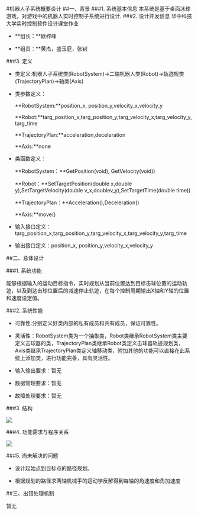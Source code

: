 #机器人子系统概要设计
##一、背景
###1. 系统基本信息
本系统是基于桌面冰球游戏，对游戏中的机器人实时控制子系统进行设计.
###2. 设计开发信息
华中科技大学实时控制软件设计课堂作业

* **组长：**欧梓峰

* **组员：**黄杰，盛玉庭，张钊

###3. 定义

* 类定义:机器人子系统类(RobotSystem)->二轴机器人类(Robot)->轨迹规类(TrajectoryPlan)->轴类(Axis)

* 类参数定义：
 
     **RobotSystem:**position\_x, position\_y,velocity\_x,velocity\_y

     **Robot:**targ\_position\_x,targ\_position\_y,targ\_velocity\_x,targ\_velocity\_y,targ\_time
     
     **TrajectoryPlan:**acceleration,deceleration

     **Axis:**none

* 类函数定义：

     **RobotSystem：**GetPosition(void), GetVelocity(void))

     **Robot：**SetTargetPosition(double x,double y),SetTargetVelocity(double v\_x,doublev\_y),SetTargetTime(double time))
  
     **TrajectoryPlan：**Acceleration(),Deceleration()

     **Axis:**move()

* 输入接口定义：targ\_position\_x,targ\_position\_y,targ\_velocity\_x,targ\_velocity\_y,targ\_time

* 输出接口定义：position\_x, position\_y,velocity\_x,velocity\_y


##二、总体设计

###1. 系统功能

能够根据输入的运动目标指令，实时规划从当前位置达到目标击球位置的运动轨迹，以及到达击球位置后的减速停止轨迹，在每个控制周期输出X轴和Y轴的位置和速度设定值。

###2. 系统性能

* 可靠性:分别定义好类内部的私有成员和共有成员，保证可靠性。

* 灵活性：RobotSystem类为一个抽象类，Robot类继承RobotSystem类主要定义击球器的类，TrajectoryPlan类继承Robot类定义击球器轨迹规划类，Axis类继承TrajectoryPlan类定义轴移动类，附加其他的功能可以直接在此系统上添加类，进行功能完善，具有灵活性。

* 输入输出要求：暂无

* 数据管理要求：暂无

* 故障处理要求：暂无

###3. 结构

![](http://images2015.cnblogs.com/blog/1069362/201612/1069362-20161230143936820-1014923725.png)



###4. 功能需求与程序关系

![](http://images2015.cnblogs.com/blog/1069362/201612/1069362-20161230145139836-871844856.png)



###5. 尚未解决的问题

* 设计起始点到目标点的路径规划。

* 根据规划的路径求两轴机械手的运动学反解得到每轴的角速度和角加速度


##三、出错处理机制

暂无
